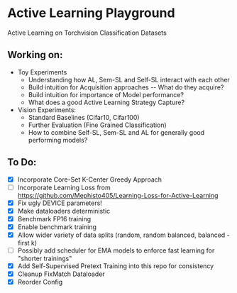 # Active Learning Playground
Active Learning on Torchvision Classification Datasets



## Working on:
- Toy Experiments 
	- Understanding how AL, Sem-SL and Self-SL interact with each other
	- Build intuition for Acquisition approaches -- What do they acquire?
	- Build intuition for importance of Model performance?
	- What does a good Active Learning Strategy Capture?
- Vision Experiments:
	- Standard Baselines (Cifar10, Cifar100)
	- Further Evaluation (Fine Grained Classification) 
	- How to combine Self-SL, Sem-SL and AL for generally good performing models?
## To Do: 
- [x] Incorporate Core-Set K-Center Greedy Approach 
- [ ] Incorporate Learning Loss from https://github.com/Mephisto405/Learning-Loss-for-Active-Learning 
- [x] Fix ugly DEVICE parameters!
- [x] Make dataloaders deterministic
- [x] Benchmark FP16 training
- [x] Enable benchmark training
- [x] Allow wider variety of data splits (random, random balanced, balanced - first k)
- [ ] Possibly add scheduler for EMA models to enforce fast learning for "shorter trainings"
- [x] Add Self-Supervised Pretext Training into this repo for consistency
- [x] Cleanup FixMatch Dataloader
- [x] Reorder Config
